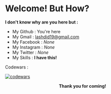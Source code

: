# Welcome! But How?

**I don't know why are you here but :**

- My Github : You're here
- My Gmail : lashdid19@gmail.com
- My Facebook : _None_
- My Instagram : _None_
- My Twitter : _None_
- My Skills : **I have this!**

Codewars : 

[![codewars](https://www.codewars.com/users/lashdid19/badges/small)](https://www.codewars.com/users/lashdid19)

<p align="center"> <b>Thank you for coming!</b> </p>

